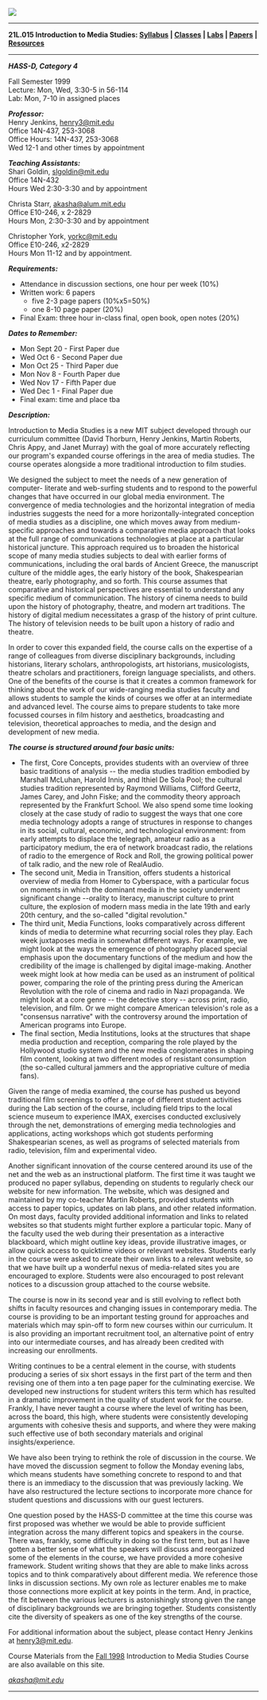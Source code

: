   ![](banner.gif)

* * *

**21L.015    Introduction to Media Studies:  [Syllabus](syllabus.html) |
[Classes](classes/index.html) | [Labs](labs/index.html) |
[Papers](papers/index.html) | [Resources](resources/index.html)**

* * *

**_HASS-D, Category 4_**

Fall Semester 1999  
Lecture: Mon, Wed, 3:30-5 in 56-114  
Lab: Mon, 7-10 in assigned places

**_Professor:_**  
Henry Jenkins, [henry3@mit.edu](mailto:henry3@mit.edu)  
Office 14N-437, 253-3068  
Office Hours: 14N-437, 253-3068  
Wed 12-1 and other times by appointment

**_Teaching Assistants:_**  
Shari Goldin, [slgoldin@mit.edu](mailto:slgoldin@mit.edu)  
Office 14N-432  
Hours Wed 2:30-3:30 and by appointment

Christa Starr, [akasha@alum.mit.edu](mailto:akasha@alum.mit.edu)  
Office E10-246, x 2-2829  
Hours Mon, 2:30-3:30 and by appointment

Christopher York, [yorkc@mit.edu](mailto:yorkc@mit.edu)  
Office E10-246, x2-2829  
Hours Mon 11-12 and by appointment.

**_Requirements:_**

  * Attendance in discussion sections, one hour per week (10%)
  * Written work: 6 papers  
    * five 2-3 page papers (10%x5=50%)
    * one 8-10 page paper (20%)
  * Final Exam: three hour in-class final, open book, open     notes (20%)

**_Dates to Remember:_**

  * Mon Sept 20 - First Paper due
  * Wed Oct 6 - Second Paper due
  * Mon Oct 25 - Third Paper due
  * Mon Nov 8 - Fourth Paper due
  * Wed Nov 17 - Fifth Paper due
  * Wed Dec 1 - Final Paper due
  * Final exam:  time and place tba

**_Description:_**

Introduction to Media Studies is a new MIT subject developed through our
curriculum committee (David Thorburn, Henry Jenkins, Martin Roberts, Chris
Appy, and Janet Murray) with the goal of more accurately reflecting our
program's expanded course offerings in the area of media studies. The course
operates alongside a more traditional introduction to film studies.

We designed the subject to meet the needs of a new generation of computer-
literate and web-surfing students and to respond to the powerful changes that
have occurred in our global media environment. The convergence of media
technologies and the horizontal integration of media industries suggests the
need for a more horizontally-integrated conception of media studies as a
discipline, one which moves away from medium-specific approaches and towards a
comparative media approach that looks at the full range of communications
technologies at place at a particular historical juncture. This approach
required us to broaden the historical scope of many media studies subjects to
deal with earlier forms of communications, including the oral bards of Ancient
Greece, the manuscript culture of the middle ages, the early history of the
book, Shakespearian theatre, early photography, and so forth. This course
assumes that comparative and historical perspectives are essential to
understand any specific medium of communication. The history of cinema needs
to build upon the history of photography, theatre, and modern art traditions.
The history of digital medium necessitates a grasp of the history of print
culture. The history of television needs to be built upon a history of radio
and theatre.

In order to cover this expanded field, the course calls on the expertise of a
range of colleagues from diverse disciplinary backgrounds, including
historians, literary scholars, anthropologists, art historians, musicologists,
theatre scholars and practitioners, foreign language specialists, and others.
One of the benefits of the course is that it creates a common framework for
thinking about the work of our wide-ranging media studies faculty and allows
students to sample the kinds of courses we offer at an intermediate and
advanced level. The course aims to prepare students to take more focussed
courses in film history and aesthetics, broadcasting and television,
theoretical approaches to media, and the design and development of new media.

**_The course is structured around four basic units:_**

  * The first, Core Concepts, provides students with an overview of three basic traditions of analysis -- the media studies tradition embodied by Marshall McLuhan, Harold Innis, and Ithiel De Sola Pool; the cultural studies tradition represented by Raymond Williams, Clifford Geertz, James Carey, and John Fiske; and the commodity theory approach represented by the Frankfurt School. We also spend some time looking closely at the case study of radio to suggest the ways that one core media technology adopts a range of structures in response to changes in its social, cultural, economic, and technological environment: from early attempts to displace the telegraph, amateur radio as a participatory medium, the era of network broadcast radio, the relations of radio to the emergence of Rock and Roll, the growing political power of talk radio, and the new role of RealAudio.
  * The second unit, Media in Transition, offers students a historical overview of media from Homer to Cyberspace, with a particular focus on moments in which the dominant media in the society underwent significant change --orality to literacy, manuscript culture to print culture, the explosion of modern mass media in the late 19th and early 20th century, and the so-called "digital revolution."
  * The third unit, Media Functions, looks comparatively across different kinds of media to determine what recurring social roles they play. Each week juxtaposes media in somewhat different ways. For example, we might look at the ways the emergence of photography placed special emphasis upon the documentary functions of the medium and how the credibility of the image is challenged by digital image-making. Another week might look at how media can be used as an instrument of political power, comparing the role of the printing press during the American Revolution with the role of cinema and radio in Nazi propaganda. We might look at a core genre -- the detective story -- across print, radio, television, and film. Or we might compare American television's role as a "consensus narrative" with the controversy around the importation of American programs into Europe.
  * The final section, Media Institutions, looks at the structures that shape media production and reception, comparing the role played by the Hollywood studio system and the new media conglomerates in shaping film content, looking at two different modes of resistant consumption (the so-called cultural jammers and the appropriative culture of media fans).

Given the range of media examined, the course has pushed us beyond traditional
film screenings to offer a range of different student activities during the
Lab section of the course, including field trips to the local science museum
to experience IMAX, exercises conducted exclusively through the net,
demonstrations of emerging media technologies and applications, acting
workshops which got students performing Shakespearian scenes, as well as
programs of selected materials from radio, television, film and experimental
video.  

Another significant innovation of the course centered around its use of the
net and the web as an instructional platform. The first time it was taught we
produced no paper syllabus, depending on students to regularly check our
website for new information. The website, which was designed and maintained by
my co-teacher Martin Roberts, provided students with access to paper topics,
updates on lab plans, and other related information. On most days, faculty
provided additional information and links to related websites so that students
might further explore a particular topic. Many of the faculty used the web
during their presentation as a interactive blackboard, which might outline key
ideas, provide illustrative images, or allow quick access to quicktime videos
or relevant websites. Students early in the course were asked to create their
own links to a relevant website, so that we have built up a wonderful nexus of
media-related sites you are encouraged to explore. Students were also
encouraged to post relevant notices to a discussion group attached to the
course website.

The course is now in its second year and is still evolving to reflect both
shifts in faculty resources and changing issues in contemporary media. The
course is providing to be an important testing ground for approaches and
materials which may spin-off to form new courses within our curriculum. It is
also providing an important recruitment tool, an alternative point of entry
into our intermediate courses, and has already been credited with increasing
our enrollments.

Writing continues to be a central element in the course, with students
producing a series of six short essays in the first part of the term and then
revising one of them into a ten page paper for the culminating exercise. We
developed new instructions for student writers this term which has resulted in
a dramatic improvement in the quality of student work for the course. Frankly,
I have never taught a course where the level of writing has been, across the
board, this high, where students were consistently developing arguments with
cohesive thesis and supports, and where they were making such effective use of
both secondary materials and original insights/experience.

We have also been trying to rethink the role of discussion in the course. We
have moved the discussion segment to follow the Monday evening labs, which
means students have something concrete to respond to and that there is an
immediacy to the discussion that was previously lacking. We have also
restructured the lecture sections to incorporate more chance for student
questions and discussions with our guest lecturers.

One question posed by the HASS-D committee at the time this course was first
proposed was whether we would be able to provide sufficient integration across
the many different topics and speakers in the course. There was, frankly, some
difficulty in doing so the first term, but as I have gotten a better sense of
what the speakers will discuss and reorganized some of the elements in the
course, we have provided a more cohesive framework. Student writing shows that
they are able to make links across topics and to think comparatively about
different media. We reference those links in discussion sections. My own role
as lecturer enables me to make those connections more explicit at key points
in the term. And, in practice, the fit between the various lecturers is
astonishingly strong given the range of disciplinary backgrounds we are
bringing together. Students consistently cite the diversity of speakers as one
of the key strengths of the course.

For additional information about the subject, please contact Henry Jenkins at
[henry3@mit.edu](mailto:henry3@mit.edu).

Course Materials from the [Fall 1998](fall98/index.html) Introduction to Media
Studies Course are also available on this site.

_[akasha@mit.edu](mailto:akasha@mit.edu)_  
  
---

